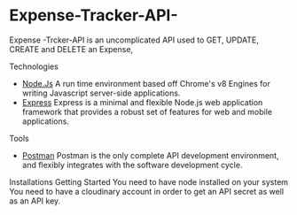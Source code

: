 # Expense-Tracker-API-

Expense -Trcker-API is an uncomplicated API used to GET, UPDATE, CREATE and DELETE an Expense,

Technologies

- [Node.Js](https://nodejs.org/) A run time environment based off Chrome's v8 Engines for writing Javascript server-side applications.
- [Express](https://expressjs.com/) Express is a minimal and flexible Node.js web application framework that provides a robust set of features for web and mobile applications.

Tools
- [Postman](https://getpostman.com/) Postman is the only complete API development environment, and flexibly integrates with the software development cycle.


Installations
Getting Started
You need to have node installed on your system
You need to have a cloudinary account in order to get an API secret as well as an API key.
